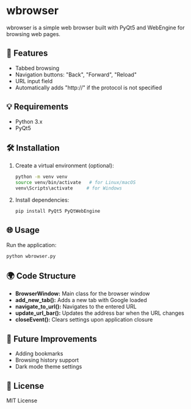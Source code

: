 # wbrowser

wbrowser is a simple web browser built with PyQt5 and WebEngine for browsing web pages.

## 🚀 Features
- Tabbed browsing
- Navigation buttons: "Back", "Forward", "Reload"
- URL input field
- Automatically adds "http://" if the protocol is not specified

## 💡 Requirements
- Python 3.x
- PyQt5

## 🛠 Installation
1. Create a virtual environment (optional):
   ```bash
   python -m venv venv
   source venv/bin/activate   # for Linux/macOS
   venv\Scripts\activate     # for Windows
   ```
2. Install dependencies:
   ```bash
   pip install PyQt5 PyQtWebEngine
   ```

## 🌐 Usage
Run the application:
```bash
python wbrowser.py
```

## 🌍 Code Structure
- **BrowserWindow:** Main class for the browser window
- **add_new_tab():** Adds a new tab with Google loaded
- **navigate_to_url():** Navigates to the entered URL
- **update_url_bar():** Updates the address bar when the URL changes
- **closeEvent():** Clears settings upon application closure

## 🌟 Future Improvements
- Adding bookmarks
- Browsing history support
- Dark mode theme settings

## 🚩 License
MIT License
